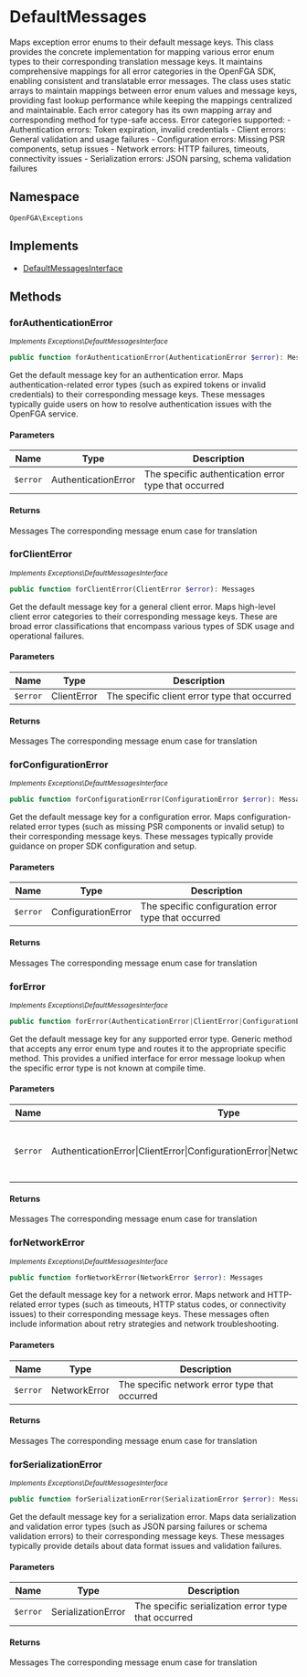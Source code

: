 # DefaultMessages

Maps exception error enums to their default message keys. This class provides the concrete implementation for mapping various error enum types to their corresponding translation message keys. It maintains comprehensive mappings for all error categories in the OpenFGA SDK, enabling consistent and translatable error messages. The class uses static arrays to maintain mappings between error enum values and message keys, providing fast lookup performance while keeping the mappings centralized and maintainable. Each error category has its own mapping array and corresponding method for type-safe access. Error categories supported: - Authentication errors: Token expiration, invalid credentials - Client errors: General validation and usage failures - Configuration errors: Missing PSR components, setup issues - Network errors: HTTP failures, timeouts, connectivity issues - Serialization errors: JSON parsing, schema validation failures

## Namespace
`OpenFGA\Exceptions`

## Implements
* [DefaultMessagesInterface](DefaultMessagesInterface.md)



## Methods
### forAuthenticationError

*<small>Implements Exceptions\DefaultMessagesInterface</small>*  

```php
public function forAuthenticationError(AuthenticationError $error): Messages
```

Get the default message key for an authentication error. Maps authentication-related error types (such as expired tokens or invalid credentials) to their corresponding message keys. These messages typically guide users on how to resolve authentication issues with the OpenFGA service.

#### Parameters
| Name | Type | Description |
|------|------|-------------|
| `$error` | AuthenticationError | The specific authentication error type that occurred |

#### Returns
Messages
 The corresponding message enum case for translation

### forClientError

*<small>Implements Exceptions\DefaultMessagesInterface</small>*  

```php
public function forClientError(ClientError $error): Messages
```

Get the default message key for a general client error. Maps high-level client error categories to their corresponding message keys. These are broad error classifications that encompass various types of SDK usage and operational failures.

#### Parameters
| Name | Type | Description |
|------|------|-------------|
| `$error` | ClientError | The specific client error type that occurred |

#### Returns
Messages
 The corresponding message enum case for translation

### forConfigurationError

*<small>Implements Exceptions\DefaultMessagesInterface</small>*  

```php
public function forConfigurationError(ConfigurationError $error): Messages
```

Get the default message key for a configuration error. Maps configuration-related error types (such as missing PSR components or invalid setup) to their corresponding message keys. These messages typically provide guidance on proper SDK configuration and setup.

#### Parameters
| Name | Type | Description |
|------|------|-------------|
| `$error` | ConfigurationError | The specific configuration error type that occurred |

#### Returns
Messages
 The corresponding message enum case for translation

### forError

*<small>Implements Exceptions\DefaultMessagesInterface</small>*  

```php
public function forError(AuthenticationError|ClientError|ConfigurationError|NetworkError|SerializationError $error): Messages
```

Get the default message key for any supported error type. Generic method that accepts any error enum type and routes it to the appropriate specific method. This provides a unified interface for error message lookup when the specific error type is not known at compile time.

#### Parameters
| Name | Type | Description |
|------|------|-------------|
| `$error` | AuthenticationError&#124;ClientError&#124;ConfigurationError&#124;NetworkError&#124;SerializationError | The error enum of any supported type |

#### Returns
Messages
 The corresponding message enum case for translation

### forNetworkError

*<small>Implements Exceptions\DefaultMessagesInterface</small>*  

```php
public function forNetworkError(NetworkError $error): Messages
```

Get the default message key for a network error. Maps network and HTTP-related error types (such as timeouts, HTTP status codes, or connectivity issues) to their corresponding message keys. These messages often include information about retry strategies and network troubleshooting.

#### Parameters
| Name | Type | Description |
|------|------|-------------|
| `$error` | NetworkError | The specific network error type that occurred |

#### Returns
Messages
 The corresponding message enum case for translation

### forSerializationError

*<small>Implements Exceptions\DefaultMessagesInterface</small>*  

```php
public function forSerializationError(SerializationError $error): Messages
```

Get the default message key for a serialization error. Maps data serialization and validation error types (such as JSON parsing failures or schema validation errors) to their corresponding message keys. These messages typically provide details about data format issues and validation failures.

#### Parameters
| Name | Type | Description |
|------|------|-------------|
| `$error` | SerializationError | The specific serialization error type that occurred |

#### Returns
Messages
 The corresponding message enum case for translation

